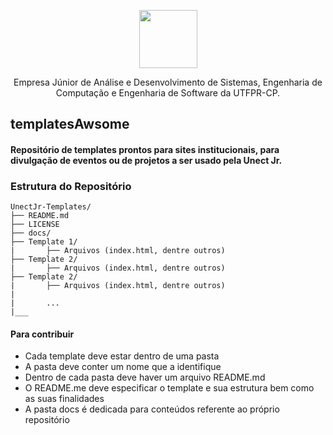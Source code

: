 <p align="center">
	<a href="http://unect.com.br">
		<img src="https://github.com/MatheusPSantos/templatesAwsome/blob/master/docs/unect-solid.png" alt="" width=93 heigth=120>
	</a>
</p>

<p align="center">
	Empresa Júnior de Análise e Desenvolvimento de Sistemas, Engenharia de Computação e Engenharia de Software da UTFPR-CP.
</p>

## templatesAwsome

#### Repositório de templates prontos para sites institucionais, para divulgação de eventos ou de projetos a ser usado pela Unect Jr.

### Estrutura do Repositório

```
UnectJr-Templates/
├──	README.md
├──	LICENSE
├── docs/
├── Template 1/
|		├── Arquivos (index.html, dentre outros)
├──	Template 2/
|		├── Arquivos (index.html, dentre outros)
├──	Template 2/
|		├── Arquivos (index.html, dentre outros)
|
|		...
|___
```	

#### Para contribuir

* Cada template deve estar dentro de uma pasta
* A pasta deve conter um nome que a identifique
* Dentro de cada pasta deve haver um arquivo README.md
* O README.me deve especificar o template e sua estrutura bem como as suas finalidades
* A pasta docs é dedicada para conteúdos referente ao próprio repositório



